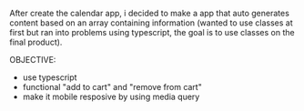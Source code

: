 After create the calendar app, i decided to make a app that auto generates content based on an array containing information (wanted to use classes at first but ran into problems using typescript, the goal is to use classes on the final product).

OBJECTIVE:
* use typescript
* functional "add to cart" and "remove from cart"
* make it mobile resposive by using media query
